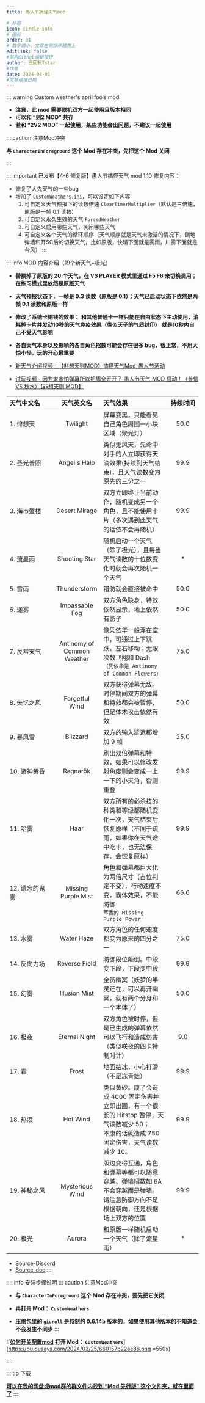 ```yaml
---
title: 愚人节搞怪天气mod

# 标题
icon: circle-info
# 图标
order: 31
# 数字越小，文章左侧排序越靠上
editLink: false
#禁用Github编辑按钮
author: 三回転Tstar
#作者
date: 2024-04-01
#文章编辑日期
---
```


::: warning 
Custom weather's april fools mod

- **注意，此 mod 需要联机双方一起使用且版本相同**
- **可以和 “则2 MOD” 共存**
- **若和 “2V2 MOD” 一起使用，某些功能会出问题，不建议一起使用**

::: caution 注意Mod冲突

**与 `CharacterInForeground` 这个 Mod 存在冲突，先把这个 Mod 关闭**

:::

::: important 已发布【4-6 修复版】愚人节搞怪天气 mod 1.10
修复内容：
- 修复了大鬼天气的一些bug
- 增加了 `CustomWeathers.ini`，可以设定如下内容
  1. 可自定义天气预报下的读数倍速 `ClearTimerMultiplier`（默认是三倍速，原版是一帧 0.1 读数）
  2. 可自定义永久生效的天气 `ForcedWeather`
  3. 可自定义启用哪些天气，关闭哪些天气
  4. 可自定义各个天气的循环顺序（天气顺序就是天气未激活的情况下，倒地弹墙和开SC后的切换天气，比如原版，快晴下面就是雾雨，川雾下面就是台风）
:::

::: info MOD 内容介绍（19个新天气+极光）

- **替换掉了原版的 20 个天气，在 VS PLAYER 模式里通过 F5 F6 来切换调用；在练习模式里依然是原版天气**

- **天气预报状态下，一帧是 0.3 读数（原版是 0.1）；天气已启动状态下依然是两帧 0.1 读数和原版一样**

- **修改了系统卡铜钱的效果：**
**和其他普通卡一样只能在自由状态下主动使用，消耗掉卡片并发动10秒的天气免疫效果（类似天子的气质封印）**
**就是10秒内自己不受天气影响**

- **各自天气本身以及影响的各自角色招数可能会存在很多 bug，很正常，不用大惊小怪，玩的开心最重要**

- [新天气介绍视频 - 【非想天则MOD】搞怪天气Mod-愚人节活动](https://www.bilibili.com/video/BV12F4m1F7Sj/)

- [试玩视频 - 因为太害怕弹幕所以把盾全开开了 愚人节天气 MOD 启动！（普信 VS 秋水）【非想天则 MOD】](https://www.bilibili.com/video/BV1bx4y1e7us/)

<style>
table th:first-of-type {
    width: 80pt;
}
table th:nth-of-type(2) {
    width: 80pt;
}
table th:nth-of-type(4) {
    width: 50pt;
}
</style>

| 天气中文名     |         天气英文名         | 天气效果                                                                                                                                     | 持续时间 |
| :------------- | :------------------------: | :------------------------------------------------------------------------------------------------------------------------------------------- | :------: |
| 1. 绯想天      |          Twilight          | 屏幕变黑，只能看见自己角色周围一小块区域（聚光灯）                                                                                           |   50.0   |
| 2. 圣光普照    |        Angel's Halo        | 类似无风天，先命中对手的人立即获得天滴效果(持续到天气结束)，且天气读数变为原先的三分之一                                                     |   99.9   |
| 3. 海市蜃楼    |       Desert Mirage        | 双方立即终止当前动作，随机变成另一个角色，且不能使用卡片（多次遇到此天气的话依不会再随机）                                                   |   99.9   |
| 4. 流星雨      |       Shooting Star        | 随机启动一个天气（除了极光），且每当天气读数的十位数变化时就会再次随机一个天气                                                               |    *     |
| 5. 雷雨        |        Thunderstorm        | 错防就会直接被命中                                                                                                                           |   50.0   |
| 6. 迷雾        |       Impassable Fog       | 双方角色隐身，特效依然显示，地上依然有影子                                                                                                   |   50.0   |
| 7. 反常天气    | Antinomy of Common Weather | 像凭依华一般浮在空中，可通过上下跳跃，左右移动；无限次数飞翔和 Dash<br>`（凭依华是 Antinomy of Common Flowers）`                             |   75.0   |
| 8. 失忆之风    |       Forgetful Wind       | 双方获得弹幕无敌。时停期间双方的弹幕和特效都会被暂停，但是体术攻击依然有效                                                                   |   50.0   |
| 9. 暴风雪      |          Blizzard          | 双方的输入延迟都增加 9 帧                                                                                                                    |   25.0   |
| 10. 诸神黄昏   |          Ragnarök          | 刷出双倍弹幕和特效，如果可以修改发射角度则会变成一上一下的小夹角，否则重叠                                                                   |   99.9   |
| 11. 哈雾       |            Haar            | 双方所有的必杀技的种类和等级都随机变化一次，天气结束后恢复原样（不同于疏雨，如果你在天气途中吃卡，也无法保存，会恢复原样）                   |   99.9   |
| 12. 遗忘的鬼雾 |    Missing Purple Mist     | 角色和弹幕都巨大化为两倍尺寸（占位判定不变），行动速度不变，霸体效果，不能防御<br>`萃香的 Missing Purple Power`                              |   66.6   |
| 13. 水雾       |         Water Haze         | 双方角色的任何速度都变为原来的四分之一                                                                                                       |   75.0   |
| 14. 反向力场   |       Reverse Field        | 防御段位颠倒。中段变下段，下段变中段                                                                                                         |   99.9   |
| 15. 幻雾       |       Illusion Mist        | 全员幽冥（妖梦的半灵还在，可以再开幽冥，就有两个分身和一个本体了）                                                                           |   50.0   |
| 16. 极夜       |       Eternal Night        | 双方角色被时停，但是已生成的弹幕依然可以飞行和造成伤害（类似咲夜的四卡特制时计）                                                             |   9.0    |
| 17. 霜         |           Frost            | 地面结冰，小心打滑（不是冻青蛙）                                                                                                             |   99.9   |
| 18. 热浪       |          Hot Wind          | 类似黄砂。康了会造成 4000 固定伤害并立即出圈，有一个很长的 Hitstop 暂停，天气读数减少 50；<br>不康的话就造成 750 固定伤害，天气读数减少 10。 |   99.9   |
| 19. 神秘之风   |      Mysterious Wind       | 版边变得互通，角色和弹幕等都可以随意穿越。弹墙招数如 6A 不会穿越而是弹墙。请注意防御方向不是根据朝向，还是根据场上双方的位置                 |   99.9   |
| 20. 极光       |           Aurora           | 和原版一样随机启动一个天气（除了流星雨）                                                                                                     |    *     |

- [Source-Discord](https://discord.com/channels/167593473854144512/216678374846758913/1221592961834553385)
- [Source-doc](https://docs.google.com/spreadsheets/d/1auTCMs_pG99o8WP35bkIUgnRtHRB6KQ8c5m9o2PCGzI)
:::

:::: info 安装步骤说明
::: caution 注意Mod冲突

- **与 `CharacterInForeground` 这个 Mod 存在冲突，要先把它关闭**

- **再打开 Mod： `CustomWeathers`**

- **压缩包里的 `giuroll` 是特制的 0.6.14b 版本的，如果使用其他版本的不知道会不会发生不同步**
:::

![[**如何开关配置mod**](/mods/WhatsMod.html) **打开 Mod： `CustomWeathers`**](https://bu.dusays.com/2024/03/25/660157b22ae86.png =550x)

::::



::: tip 下载

**[**可以在我的网盘或mod群的群文件内找到 “Mod 先行版” 这个文件夹，就在里面了**](/about/)**
:::



